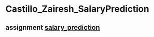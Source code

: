 # Castillo_Zairesh_SalaryPrediction

## assignment [ salary_prediction ](https://github.com/castillozai/Castillo_Zairesh_SalaryPrediction)
